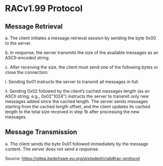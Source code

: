 # RACv1.99 Protocol

## Message Retrieval

a. The client initiates a message retrieval session by sending the byte 0x00 to the server.

b. In response, the server transmits the size of the available messages as an ASCII-encoded string.

c. After receiving the size, the client must send one of the following bytes or close the connection:

i. Sending 0x01 instructs the server to transmit all messages in full.

ii. Sending 0x02 followed by the client’s cached messages length (as an ASCII string, e.g., 0x02"1024") instructs the server to transmit only new messages added since the cached length. The server sends messages starting from the cached length offset, and the client updates its cached length to the total size received in step 1b after processing the new messages.

## Message Transmission

a. The client sends the byte 0x01 followed immediately by the message content. The server does not send a response.

Source: https://gitea.bedohswe.eu.org/pixtaded/crab#rac-protocol

